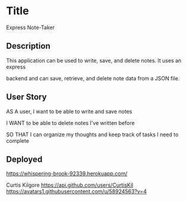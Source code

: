 # Title

Express Note-Taker

## Description

This application can be used to write, save, and delete notes. It uses an express

backend and can save, retrieve, and delete note data from a JSON file.

## User Story

AS A user, I want to be able to write and save notes

I WANT to be able to delete notes I've written before

SO THAT I can organize my thoughts and keep track of tasks I need to complete

## Deployed

https://whispering-brook-92339.herokuapp.com/

Curtis Kilgore
https://api.github.com/users/CurtisKil
https://avatars1.githubusercontent.com/u/58924563?v=4
